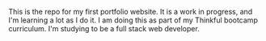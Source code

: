 This is the repo for my first portfolio website. It is a work in progress, and I'm learning a lot as I do it. I am doing this as part of my Thinkful bootcamp curriculum. I'm studying to be a full stack web developer.
